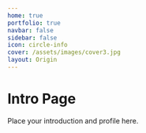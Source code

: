 ```yaml
---
home: true
portfolio: true
navbar: false
sidebar: false
icon: circle-info
cover: /assets/images/cover3.jpg
layout: Origin
---
```


# Intro Page

Place your introduction and profile here.
